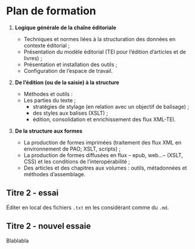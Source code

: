 # Plan de formation

1. **Logique générale de la chaîne éditoriale**

	- Techniques et normes liées à la structuration des données en contexte éditorial ; 
	- Présentation du modèle éditorial (TEI pour l’édition d’articles et de livres) ; 
	- Présentation et installation des outils ; 
	- Configuration de l’espace de travail.

2. **De l’édition (ou de la saisie) à la structure**
	- Méthodes et outils :
	- Les parties du texte ; 
		- stratégies de stylage (en relation avec un objectif de balisage) ; 
		- des styles aux balises (XSLT) ; 
		- édition, consolidation et enrichissement des flux XML-TEI.

3. **De la structure aux formes**
	- La production de formes imprimées (traitement des flux XML en environnement de PAO; XSLT, scripts) ; 
	- La production de formes diffusées en flux – epub, web…– (XSLT, CSS) et les conditions de l’interopérabilité ; 
	- Des articles et des chapitres aux volumes : outils, métadonnées et méthodes d’assemblage.

## Titre 2 - essai

Éditer en local des fichiers `.txt` en les considérant comme du `.md`.

## Titre 2 - nouvel essaie

Blablabla